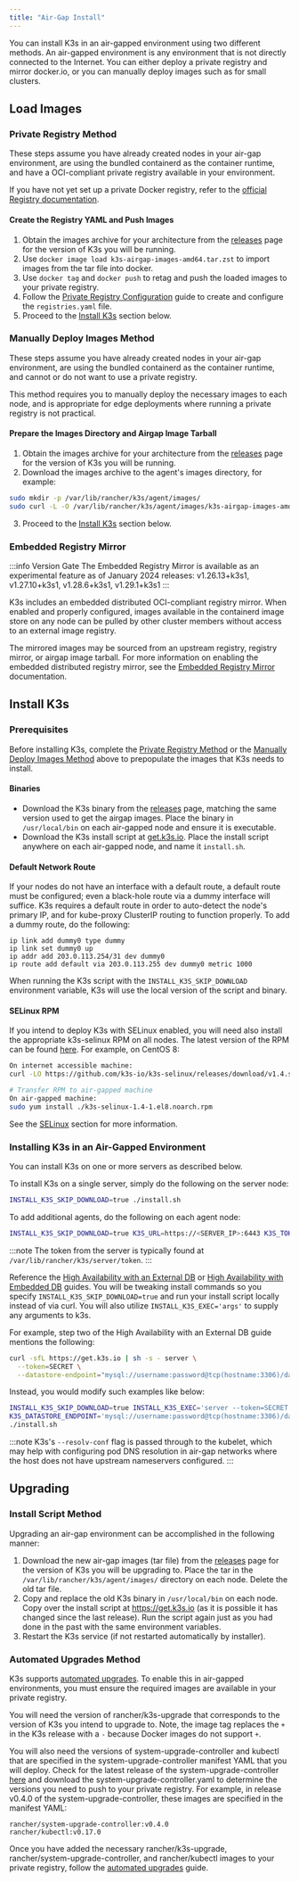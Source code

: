 ```yaml
---
title: "Air-Gap Install"
---
```


You can install K3s in an air-gapped environment using two different methods. An air-gapped environment is any environment that is not directly connected to the Internet. You can either deploy a private registry and mirror docker.io, or you can manually deploy images such as for small clusters.

## Load Images

### Private Registry Method

These steps assume you have already created nodes in your air-gap environment,
are using the bundled containerd as the container runtime,
and have a OCI-compliant private registry available in your environment.

If you have not yet set up a private Docker registry, refer to the [official Registry documentation](https://distribution.github.io/distribution/about/deploying/#run-an-externally-accessible-registry).

#### Create the Registry YAML and Push Images

1. Obtain the images archive for your architecture from the [releases](https://github.com/k3s-io/k3s/releases) page for the version of K3s you will be running.
2. Use `docker image load k3s-airgap-images-amd64.tar.zst` to import images from the tar file into docker.
3. Use `docker tag` and `docker push` to retag and push the loaded images to your private registry.
4. Follow the [Private Registry Configuration](private-registry.md) guide to create and configure the `registries.yaml` file.
5. Proceed to the [Install K3s](#install-k3s) section below.

### Manually Deploy Images Method

These steps assume you have already created nodes in your air-gap environment,
are using the bundled containerd as the container runtime,
and cannot or do not want to use a private registry.

This method requires you to manually deploy the necessary images to each node, and is appropriate for edge deployments where running a private registry is not practical.

#### Prepare the Images Directory and Airgap Image Tarball

1. Obtain the images archive for your architecture from the [releases](https://github.com/k3s-io/k3s/releases) page for the version of K3s you will be running.
2. Download the images archive to the agent's images directory, for example:
  ```bash
  sudo mkdir -p /var/lib/rancher/k3s/agent/images/
  sudo curl -L -O /var/lib/rancher/k3s/agent/images/k3s-airgap-images-amd64.tar.zst https://github.com/k3s-io/k3s/releases/download/v1.29.1-rc2%2Bk3s1/k3s-airgap-images-amd64.tar.zst
  ```
3. Proceed to the [Install K3s](#install-k3s) section below.

### Embedded Registry Mirror

:::info Version Gate
The Embedded Registry Mirror is available as an experimental feature as of January 2024 releases: v1.26.13+k3s1, v1.27.10+k3s1, v1.28.6+k3s1, v1.29.1+k3s1
:::

K3s includes an embedded distributed OCI-compliant registry mirror.
When enabled and properly configured, images available in the containerd image store on any node
can be pulled by other cluster members without access to an external image registry.

The mirrored images may be sourced from an upstream registry, registry mirror, or airgap image tarball.
For more information on enabling the embedded distributed registry mirror, see the [Embedded Registry Mirror](./registry-mirror.md) documentation.

## Install K3s

### Prerequisites

Before installing K3s, complete the [Private Registry Method](#private-registry-method) or the [Manually Deploy Images Method](#manually-deploy-images-method) above to prepopulate the images that K3s needs to install.

#### Binaries
- Download the K3s binary from the [releases](https://github.com/k3s-io/k3s/releases) page, matching the same version used to get the airgap images. Place the binary in `/usr/local/bin` on each air-gapped node and ensure it is executable.
- Download the K3s install script at [get.k3s.io](https://get.k3s.io). Place the install script anywhere on each air-gapped node, and name it `install.sh`.

#### Default Network Route
If your nodes do not have an interface with a default route, a default route must be configured; even a black-hole route via a dummy interface will suffice. K3s requires a default route in order to auto-detect the node's primary IP, and for kube-proxy ClusterIP routing to function properly. To add a dummy route, do the following:
  ```
  ip link add dummy0 type dummy
  ip link set dummy0 up
  ip addr add 203.0.113.254/31 dev dummy0
  ip route add default via 203.0.113.255 dev dummy0 metric 1000
  ```

When running the K3s script with the `INSTALL_K3S_SKIP_DOWNLOAD` environment variable, K3s will use the local version of the script and binary.

#### SELinux RPM

If you intend to deploy K3s with SELinux enabled, you will need also install the appropriate k3s-selinux RPM on all nodes. The latest version of the RPM can be found [here](https://github.com/k3s-io/k3s-selinux/releases/latest). For example, on CentOS 8:

```bash
On internet accessible machine:
curl -LO https://github.com/k3s-io/k3s-selinux/releases/download/v1.4.stable.1/k3s-selinux-1.4-1.el8.noarch.rpm

# Transfer RPM to air-gapped machine
On air-gapped machine:
sudo yum install ./k3s-selinux-1.4-1.el8.noarch.rpm
```

See the [SELinux](../advanced.md#selinux-support) section for more information.

### Installing K3s in an Air-Gapped Environment

You can install K3s on one or more servers as described below.

<Tabs>
<TabItem value="Single Server Configuration" default>

To install K3s on a single server, simply do the following on the server node:

```bash
INSTALL_K3S_SKIP_DOWNLOAD=true ./install.sh
```

To add additional agents, do the following on each agent node: 

```bash
INSTALL_K3S_SKIP_DOWNLOAD=true K3S_URL=https://<SERVER_IP>:6443 K3S_TOKEN=<YOUR_TOKEN> ./install.sh
```

:::note
The token from the server is typically found at `/var/lib/rancher/k3s/server/token`.
:::

</TabItem>
<TabItem value="High Availability Configuration" default>

Reference the [High Availability with an External DB](../datastore/ha.md) or [High Availability with Embedded DB](../datastore/ha-embedded.md) guides. You will be tweaking install commands so you specify `INSTALL_K3S_SKIP_DOWNLOAD=true` and run your install script locally instead of via curl. You will also utilize `INSTALL_K3S_EXEC='args'` to supply any arguments to k3s.

For example, step two of the High Availability with an External DB guide mentions the following:

```bash
curl -sfL https://get.k3s.io | sh -s - server \
  --token=SECRET \
  --datastore-endpoint="mysql://username:password@tcp(hostname:3306)/database-name"
```

Instead, you would modify such examples like below:

```bash
INSTALL_K3S_SKIP_DOWNLOAD=true INSTALL_K3S_EXEC='server --token=SECRET' \
K3S_DATASTORE_ENDPOINT='mysql://username:password@tcp(hostname:3306)/database-name' \
./install.sh
```

</TabItem>
</Tabs>

:::note
K3s's `--resolv-conf` flag is passed through to the kubelet, which may help with configuring pod DNS resolution in air-gap networks where the host does not have upstream nameservers configured.
:::

## Upgrading

### Install Script Method

Upgrading an air-gap environment can be accomplished in the following manner:

1. Download the new air-gap images (tar file) from the [releases](https://github.com/k3s-io/k3s/releases) page for the version of K3s you will be upgrading to. Place the tar in the `/var/lib/rancher/k3s/agent/images/` directory on each
node. Delete the old tar file.
2. Copy and replace the old K3s binary in `/usr/local/bin` on each node. Copy over the install script at https://get.k3s.io (as it is possible it has changed since the last release). Run the script again just as you had done in the past
with the same environment variables.
3. Restart the K3s service (if not restarted automatically by installer).


### Automated Upgrades Method

K3s supports [automated upgrades](../upgrades/automated.md). To enable this in air-gapped environments, you must ensure the required images are available in your private registry.

You will need the version of rancher/k3s-upgrade that corresponds to the version of K3s you intend to upgrade to. Note, the image tag replaces the `+` in the K3s release with a `-` because Docker images do not support `+`.

You will also need the versions of system-upgrade-controller and kubectl that are specified in the system-upgrade-controller manifest YAML that you will deploy. Check for the latest release of the system-upgrade-controller [here](https://github.com/rancher/system-upgrade-controller/releases/latest) and download the system-upgrade-controller.yaml to determine the versions you need to push to your private registry. For example, in release v0.4.0 of the system-upgrade-controller, these images are specified in the manifest YAML:

```
rancher/system-upgrade-controller:v0.4.0
rancher/kubectl:v0.17.0
```

Once you have added the necessary rancher/k3s-upgrade, rancher/system-upgrade-controller, and rancher/kubectl images to your private registry, follow the [automated upgrades](../upgrades/automated.md) guide.

